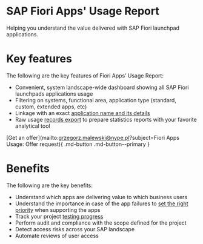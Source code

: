 # SAP Fiori Apps' Usage Report
Helping you understand the value delivered with SAP Fiori launchpad applications.

# Key features
The following are the key features of Fiori Apps’ Usage Report:

-   Convenient, system landscape-wide dashboard showing all SAP Fiori launchpads applications usage 
-   Filtering on systems, functional area, application type (standard, custom, extended apps, etc)
-   Linkage with an exact [application name and its details](2020/FPS01/app-ids.md)
-   Raw usage [records export](2020/FPS01/recexp.md) to prepare statistics reports with your favorite analytical tool

[Get an offer](mailto:grzegorz.malewski@nype.pl?subject=Fiori Apps Usage: Offer request){ .md-button .md-button--primary }
# Benefits
The following are the key benefits:

-   Understand which apps are delivering value to which business users
-   Understand the importance in case of the app failures to [set the right priority](2020/FPS01/use-cases/priority-setting.md) when supporting the apps
-   Track your project [testing progress](2020/FPS01/use-cases/testing.md)
-   Perform audit and compliance with the scope defined for the project
-   Detect access risks across your SAP landscape
-   Automate reviews of user access